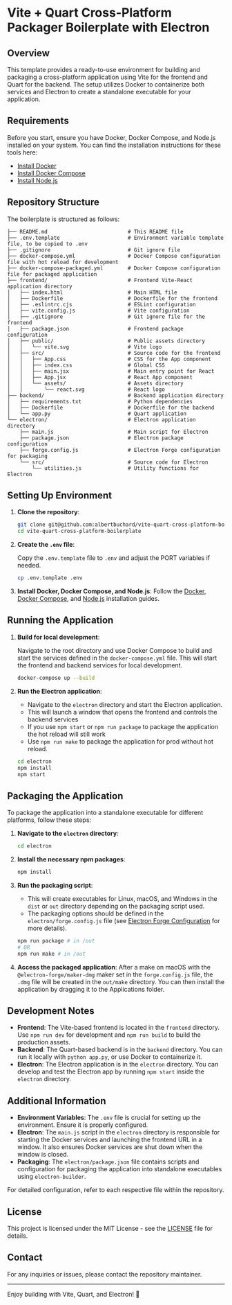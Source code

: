 # Vite + Quart Cross-Platform Packager Boilerplate with Electron

## Overview

This template provides a ready-to-use environment for building and packaging a cross-platform application using Vite for the frontend and Quart for the backend. The setup utilizes Docker to containerize both services and Electron to create a standalone executable for your application. 

## Requirements

Before you start, ensure you have Docker, Docker Compose, and Node.js installed on your system. You can find the installation instructions for these tools here:
- [Install Docker](https://docs.docker.com/get-docker/)
- [Install Docker Compose](https://docs.docker.com/compose/install/)
- [Install Node.js](https://nodejs.org/)

## Repository Structure

The boilerplate is structured as follows:

```
├── README.md                          # This README file
├── .env.template                      # Environment variable template file, to be copied to .env
├── .gitignore                         # Git ignore file
├── docker-compose.yml                 # Docker Compose configuration file with hot reload for development
├── docker-compose-packaged.yml        # Docker Compose configuration file for packaged application
├── frontend/                          # Frontend Vite-React application directory
│   ├── index.html                     # Main HTML file
│   ├── Dockerfile                     # Dockerfile for the frontend
│   ├── .eslintrc.cjs                  # ESLint configuration
│   ├── vite.config.js                 # Vite configuration
│   ├── .gitignore                     # Git ignore file for the frontend
│   ├── package.json                   # Frontend package configuration
│   ├── public/                        # Public assets directory
│   │   └── vite.svg                   # Vite logo
│   ├── src/                           # Source code for the frontend
│   │   ├── App.css                    # CSS for the App component
│   │   ├── index.css                  # Global CSS
│   │   ├── main.jsx                   # Main entry point for React
│   │   ├── App.jsx                    # React App component
│   │   └── assets/                    # Assets directory
│   │       └── react.svg              # React logo
├── backend/                           # Backend application directory
│   ├── requirements.txt               # Python dependencies
│   ├── Dockerfile                     # Dockerfile for the backend
│   └── app.py                         # Quart application
└── electron/                          # Electron application directory
    ├── main.js                        # Main script for Electron
    ├── package.json                   # Electron package configuration
    ├── forge.config.js                # Electron Forge configuration for packaging
    └── src/                           # Source code for Electron
        └── utilities.js               # Utility functions for Electron
```

## Setting Up Environment

1. **Clone the repository**:
   ```bash
   git clone git@github.com:albertbuchard/vite-quart-cross-platform-boilerplate.git
   cd vite-quart-cross-platform-boilerplate
   ```

2. **Create the `.env` file**:

   Copy the `.env.template` file to `.env` and adjust the PORT variables if needed.
   ```bash
   cp .env.template .env
   ```

3. **Install Docker, Docker Compose, and Node.js**:
   Follow the [Docker](https://docs.docker.com/get-docker/), [Docker Compose](https://docs.docker.com/compose/install/), and [Node.js](https://nodejs.org/) installation guides.

## Running the Application

1. **Build for local development**:
   
   Navigate to the root directory and use Docker Compose to build and start the services defined in the `docker-compose.yml` file. This will start the frontend and backend services for local development.
   ```bash
   docker-compose up --build
   ```

2. **Run the Electron application**:
   - Navigate to the `electron` directory and start the Electron application. 
   - This will launch a window that opens the frontend and controls the backend services
   -  If you use `npm start` or `npm run package` to package the application the hot reload will still work
   -  Use `npm run make` to package the application for prod without hot reload.
   ```bash
   cd electron
   npm install
   npm start
   ``` 

## Packaging the Application

To package the application into a standalone executable for different platforms, follow these steps:

1. **Navigate to the `electron` directory**:
   ```bash
   cd electron
   ```

2. **Install the necessary npm packages**:
   ```bash
   npm install
   ```

3. **Run the packaging script**:

   * This will create executables for Linux, macOS, and Windows in the `dist` or `out` directory depending on the packaging script used. 
   * The packaging options should be defined in the `electron/forge.config.js` file (see [Electron Forge Configuration](https://www.electronforge.io/configuration) for more details).
         
   ```bash
   npm run package # in /out
   # OR
   npm run make # in /out
   ```
   
4. **Access the packaged application**:
   After a make on macOS with the `@electron-forge/maker-dmg` maker set in the `forge.config.js` file, the `.dmg` file will be created in the `out/make` directory. You can then install the application by dragging it to the Applications folder.

## Development Notes

- **Frontend**: The Vite-based frontend is located in the `frontend` directory. Use `npm run dev` for development and `npm run build` to build the production assets.
- **Backend**: The Quart-based backend is in the `backend` directory. You can run it locally with `python app.py`, or use Docker to containerize it.
- **Electron**: The Electron application is in the `electron` directory. You can develop and test the Electron app by running `npm start` inside the `electron` directory.

## Additional Information

- **Environment Variables**: The `.env` file is crucial for setting up the environment. Ensure it is properly configured.
- **Electron**: The `main.js` script in the `electron` directory is responsible for starting the Docker services and launching the frontend URL in a window. It also ensures Docker services are shut down when the window is closed.
- **Packaging**: The `electron/package.json` file contains scripts and configuration for packaging the application into standalone executables using `electron-builder`.

For detailed configuration, refer to each respective file within the repository.

## License

This project is licensed under the MIT License - see the [LICENSE](LICENSE) file for details.

## Contact

For any inquiries or issues, please contact the repository maintainer.

---

Enjoy building with Vite, Quart, and Electron! 🚀
